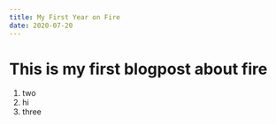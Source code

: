 ```yaml
---
title: My First Year on Fire
date: 2020-07-20
---
```


<h1>This is my first blogpost about fire</h1>

1. two
1. hi
1. three
